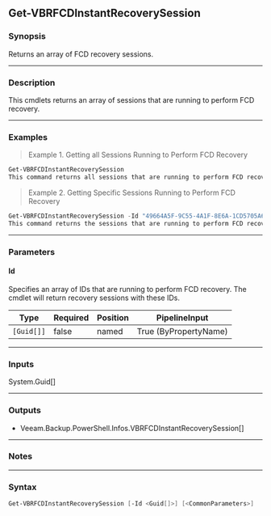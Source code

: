 Get-VBRFCDInstantRecoverySession
--------------------------------

### Synopsis
Returns an array of FCD recovery sessions.

---

### Description

This cmdlets returns an array of sessions that are running to perform FCD recovery.

---

### Examples
> Example 1. Getting all Sessions Running to Perform FCD Recovery

```PowerShell
Get-VBRFCDInstantRecoverySession
This command returns all sessions that are running to perform FCD recovery.
```
> Example 2. Getting Specific Sessions Running to Perform FCD Recovery

```PowerShell
Get-VBRFCDInstantRecoverySession -Id "49664A5F-9C55-4A1F-8E6A-1CD5705A684B", "42696B53-6FEC-4148-9354-AA9E4B52DED9"
This command returns the sessions that are running to perform FCD recovery with the following IDs: 49664A5F-9C55-4A1F-8E6A-1CD5705A684B and 42696B53-6FEC-4148-9354-AA9E4B52DED9.
```

---

### Parameters
#### **Id**
Specifies an array of IDs  that are running to perform FCD recovery.
The cmdlet will return recovery sessions with these IDs.

|Type      |Required|Position|PipelineInput        |
|----------|--------|--------|---------------------|
|`[Guid[]]`|false   |named   |True (ByPropertyName)|

---

### Inputs
System.Guid[]

---

### Outputs
* Veeam.Backup.PowerShell.Infos.VBRFCDInstantRecoverySession[]

---

### Notes

---

### Syntax
```PowerShell
Get-VBRFCDInstantRecoverySession [-Id <Guid[]>] [<CommonParameters>]
```
